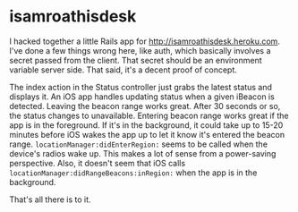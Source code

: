 # isamroathisdesk

I hacked together a little Rails app for http://isamroathisdesk.heroku.com. I've done a few things wrong here, like auth, which basically involves a secret passed from the client. That secret should be an environment variable server side. That said, it's a decent proof of concept.

The index action in the Status controller just grabs the latest status and displays it. An iOS app handles updating status when a given iBeacon is detected. Leaving the beacon range works great. After 30 seconds or so, the status changes to unavailable. Entering beacon range works great if the app is in the foreground. If it's in the background, it could take up to 15-20 minutes before iOS wakes the app up to let it know it's entered the beacon range. `locationManager:didEnterRegion:` seems to be called when the device's radios wake up. This makes a lot of sense from a power-saving perspective. Also, it doesn't seem that iOS calls `locationManager:didRangeBeacons:inRegion:` when the app is in the background.

That's all there is to it.